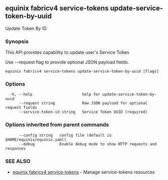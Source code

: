 ## equinix fabricv4 service-tokens update-service-token-by-uuid

Update Token By ID

### Synopsis

This API provides capability to update user's Service Token

Use --request flag to provide optional JSON payload fields.

```
equinix fabricv4 service-tokens update-service-token-by-uuid [flags]
```

### Options

```
  -h, --help                      help for update-service-token-by-uuid
      --request string            Raw JSON payload for optional request fields
      --service-token-id string   Service Token UUID (required)
```

### Options inherited from parent commands

```
      --config string   config file (default is $HOME/equinix/equinix.yaml)
      --debug           Enable debug mode to show HTTP requests and responses
```

### SEE ALSO

* [equinix fabricv4 service-tokens](equinix_fabricv4_service-tokens.md)	 - Manage service-tokens resources

